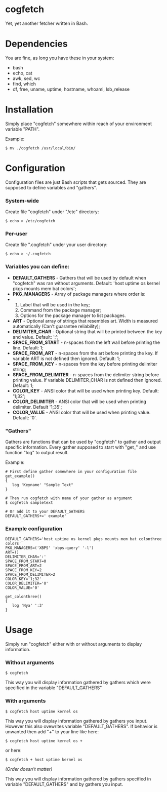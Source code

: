 # cogfetch
Yet, yet another fetcher written in Bash.

# Dependencies
You are fine, as long you have these in your system:
- bash
- echo, cat
- awk, sed, wc
- find, which
- df, free, uname, uptime, hostname, whoami, lsb_release

# Installation
Simply place "cogfetch" somewhere within reach of your environment variable "PATH".

Example:
```
$ mv ./cogfetch /usr/local/bin/
```

# Configuration
Configuration files are just Bash scripts that gets sourced. They are supposed to define variables and "gathers".
### System-wide
Create file "cogfetch" under "/etc" directory:
```
$ echo > /etc/cogfetch
```
### Per-user
Create file ".cogfetch" under your user directory:
```
$ echo > ~/.cogfetch
```
### Variables you can define:
- **DEFAULT_GATHERS** - Gathers that will be used by default when "cogfetch" was ran without arguments. Default: 'host uptime os kernel pkgs mounts mem bat colors';
- **PKG_MANAGERS** - Array of package managers where order is:
- 1. Label that will be used in the key;
  2. Command from the package manager;
  3. Options for the package manager to list packages.
- **ART** - Optional array of strings that resembles art. Width is measured automatically (Can't guarantee reliability);
- **DELIMITER_CHAR** - Optional string that will be printed between the key and value. Default: ':';
- **SPACE_FROM_START** - n-spaces from the left wall before printing the line. Default: 1;
- **SPACE_FROM_ART** - n-spaces from the art before printing the key. If variable ART is not defined then ignored. Default: 1;
- **SPACE_FROM_KEY** - n-spaces from the key before printing delimiter string;
- **SPACE_FROM_DELIMITER** - n-spaces from the delimiter string before printing value. If variable DELIMITER_CHAR is not defined then ignored. Default: 1;
- **COLOR_KEY** - ANSI color that will be used when printing key. Default: '1;32';
- **COLOR_DELIMITER** - ANSI color that will be used when printing delimiter. Default '1;35';
- **COLOR_VALUE** - ANSI color that will be used when printing value. Default: '0'.
### "Gathers" 
Gathers are functions that can be used by "cogfetch" to gather and output specific information. Every gather supposed to start with "get_" and use function "log" to output result.

Example:
```
# First define gather somewhere in your configuration file
get_example()
{
   log 'Keyname' "Sample Text"
}

# Then run cogfetch with name of your gather as argument
$ cogfetch sampletext

# Or add it to your DEFAULT_GATHERS
DEFAULT_GATHERS+=' example'
```
### Example configuration
```
DEFAULT_GATHERS='host uptime os kernel pkgs mounts mem bat colonthree colors'
PKG_MANAGERS=('XBPS' 'xbps-query' '-l')
ART=()
DELIMITER_CHAR=':'
SPACE_FROM_START=0
SPACE_FROM_ART=2
SPACE_FROM_KEY=2
SPACE_FROM_DELIMITER=2
COLOR_KEY='1;32'
COLOR_DELIMITER='0'
COLOR_VALUE='0'

get_colonthree()
{
   log 'Nya' ':3'
}
```

# Usage
Simply run "cogfetch" either with or without arguments to display information.
### Without arguments 
```
$ cogfetch
```
This way you will display information gathered by gathers which were specified in the variable "DEFAULT_GATHERS"
### With arguments
```
$ cogfetch host uptime kernel os
```
This way you will display information gathered by gathers you input. However this also ovewrites variable "DEFAULT_GATHERS". If behavior is unwanted then add "+" to your line like here:
```
$ cogfetch host uptime kernel os +
```
or here:
```
$ cogfetch + host uptime kernel os
```
*(Order doesn't matter)*

This way you will display information gathered by gathers specified in variable "DEFAULT_GATHERS" and by gathers you input.
